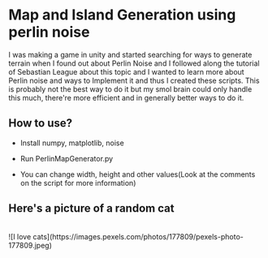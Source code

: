 # Map and Island Generation using perlin noise

I was making a game in unity and started searching for ways to generate terrain when I found out about Perlin Noise and I followed along the tutorial of Sebastian League about this topic and I wanted to learn more about Perlin noise and ways to Implement it and thus I created these scripts. This is probably not the best way to do it but my smol brain could only handle this much, there're more efficient and in generally better ways to do it.

## How to use?

- Install numpy, matplotlib, noise

- Run PerlinMapGenerator.py

- You can change width, height and other values(Look at the comments on the script for more information)

## Here's a picture of a random cat

<br/>
![I love cats](https://images.pexels.com/photos/177809/pexels-photo-177809.jpeg)

